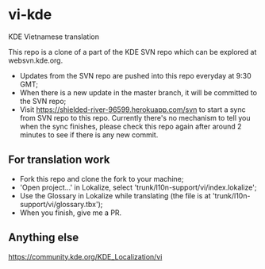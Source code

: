 # vi-kde
KDE Vietnamese translation

This repo is a clone of a part of the KDE SVN repo which can be explored at websvn.kde.org.
- Updates from the SVN repo are pushed into this repo everyday at 9:30 GMT;
- When there is a new update in the master branch, it will be committed to the SVN repo;
- Visit https://shielded-river-96599.herokuapp.com/svn to start a sync from SVN repo to this repo. Currently there's no mechanism to tell you when the sync finishes, please check this repo again after around 2 minutes to see if there is any new commit.

## For translation work
- Fork this repo and clone the fork to your machine;
- 'Open project...' in Lokalize, select 'trunk/l10n-support/vi/index.lokalize';
- Use the Glossary in Lokalize while translating (the file is at 'trunk/l10n-support/vi/glossary.tbx');
- When you finish, give me a PR.

## Anything else
https://community.kde.org/KDE_Localization/vi
